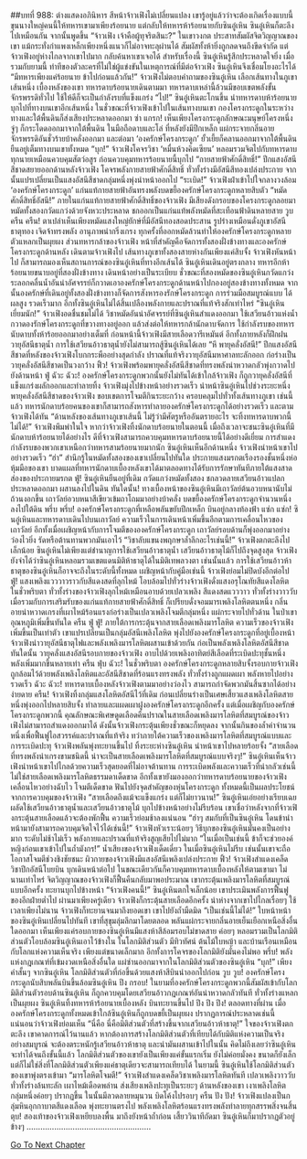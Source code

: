 ##บทที่ 988: ต่างแสดงอภินิหาร
สีหน้าจ้าวเฟิงไม่เปลี่ยนแปลง เขารู้อยู่แล้วว่าจะต้องเกิดเรื่องแบบนี้
ขุนนางใหญ่คนนี้ให้ทหารเขามาเพียงร้อยนาย แต่กลับให้ทหารห้าร้อยนายกับซินอู๋เหิน
ซินอู๋เหินก็ตะลึงไปเหมือนกัน จากนั้นพูดขึ้น “จ้าวเฟิง เจ้าคือผู้ทุจริตสินะ?”
ในเขาวงกต ประสาทสัมผัสจิตวิญญาณของเขา แม้กระทั่งกำแพงเหล็กเพียงหนึ่งแนวก็ไม่อาจทะลุผ่านได้ สัมผัสทั้งห้ายิ่งถูกลดจนถึงขีดจำกัด
แต่จ้าวเฟิงอยู่ห่างไกลจากเขาไปมาก กลับค้นหาเขาเจอได้ สำหรับเรื่องนี้ ซินอู๋เหินรู้สึกประหลาดใจยิ่ง
เมื่อรวมกับยามนี้ ท่าทีของตัวละครที่ไม่ใช่ผู้แข่งขันในเหตุการณ์ที่มีต่อจ้าวเฟิง ซินอู๋เหินจึงเชื่อมโยงอะไรได้
“มีทหารเพียงแค่ร้อยนาย ข้าไปก่อนแล้วกัน!”
จ้าวเฟิงไม่ตอบคำถามของซินอู๋เหิน เลือกเส้นทางในภูเขาเส้นหนึ่ง
เบื้องหลังของเขา ทหารดาบร้อยนายเดินตามมา
ทหารดาบเหล่านี้ล้วนมีขอบเขตพลังขั้นจักรพรรดิทั่วไป ใช้ให้ดีก็จะเป็นกำลังรบที่แข็งแกร่ง
“ไป!”
ซินอู๋เหินตะโกนขึ้น นำทหารดาบห้าร้อยนายบุกไปที่ทางบนเขาอีกเส้นหนึ่ง
ในชั่วขณะที่จ้าวเฟิงเข้าไปในเส้นทางบนเขา
กองโครงกระดูกในระหว่างทางและใต้พื้นดินก็ส่งเสียงประหลาดออกมา
ซ่า แกรก!
เห็นเพียงโครงกระดูกลักษณะมนุษย์โครงหนึ่ง จู่ๆ ก็กระโดดออกมาจากใต้พื้นดิน ในมือถือดาบและโล่ ที่หลังยังมีปีกเหล็ก แผ่กระจายกลิ่นอายจักรพรรดิอันชั่วร้ายบ้าคลั่งออกมา
และต่อมา ‘องครักษ์โครงกระดูก’ ยั้วเยี้ยก็คลานออกมาจากใต้พื้นดิน ยืนอยู่เต็มทางบนเขาทั้งหมด
“บุก!”
จ้าวเฟิงโคจรวิชา ‘หมื่นห้วงคิดเซียน’ หลอมรวมจิตไปกับทหารดาบทุกนายเหมือนควบคุมสัตว์อสูร ก่อนควบคุมทหารร้อยนายนี้บุกไป
“กายสายฟ้าศักดิ์สิทธิ์!”
ปีกแสงอัสนีสีชาดสยายออกด้านหลังจ้าวเฟิง โคจรพลังกายสายฟ้าศักดิ์สิทธิ์ ทั่วทั้งร่างมีอัสนีสีทองเปล่งประกาย จากนั้นแปรเปลี่ยนเป็นแสงอัสนีสีชาดกลุ่มหนึ่งพุ่งนำหน้าออกไป
“ระเบิด!”
จ้าวเฟิงฝ่าเข้าไปใจกลางวงล้อม ‘องครักษ์โครงกระดูก’ แก่นแท้กายสายฟ้าอันทรงพลังบดขยี้องครักษ์โครงกระดูกหลายสิบตัว
“หมัดศักดิ์สิทธิ์อัสนี!”
ภายในแก่นแท้กายสายฟ้าศักดิ์สิทธิ์ของจ้าวเฟิง มีเสียงดังกรอบของโครงกระดูกลอยมา หมัดทั้งสองกวัดแกว่งด้วยจังหวะประหลาด ชกออกเป็นแก่นแท้พลังหมัดที่สะเทือนฟ้าดินหลายสาย
วูบ ครืน ครืน!
ตาเปล่าเห็นเพียงหมัดแสงใหญ่ยักษ์ที่มีอัสนีทองสอดประสาน รูปร่างเหมือนดั่งภูเขาอัสนีธาตุทอง เจิดจ้าทรงพลัง อานุภาพน่ากริ่งเกรง ทุกครั้งที่ออกหมัดล้วนทำให้องครักษ์โครงกระดูกหลายตัวแหลกเป็นผุยผง
ส่วนทหารกล้าของจ้าวเฟิง หน้าที่สำคัญคือจัดการทั้งสองฝั่งข้างทางและองครักษ์โครงกระดูกด้านหลัง เดินตามจ้าวเฟิงไป
เส้นทางภูเขาทั้งสองสายห่างกันเพียงแค่สิบจั้ง จ้าวเฟิงหันหน้าไป ก็สามารถมองเห็นสถานการณ์ของซินอู๋เหินที่ทางอีกเส้นได้
ซินอู๋เหินเดินอยู่ตรงกลาง ทหารอีกห้าร้อยนายขนาบอยู่ที่สองฝั่งข้างทาง เดินหน้าอย่างเป็นระเบียบ
ชั่วขณะที่สองหมัดของซินอู๋เหินกวัดแกว่ง ระลอกคลื่นน้ำอันน่าอัศจรรย์ก็กวาดเอาองครักษ์โครงกระดูกด้านหน้าไปกองอยู่สองข้างทางทั้งหมด
จากนั้นองครักษ์ที่เดินอยู่ทั้งสองฝั่งข้างทางก็จัดการสังหารองรักษ์โครงกระดูก การร่วมมือสมบูรณ์แบบ ได้ผลสูง รวดเร็วมาก
อีกทั้งซินอู๋เหินไม่ได้สิ้นเปลืองพลังกายและปราณที่แท้จริงสักเท่าไหร่
“ซินอู๋เหินเยี่ยมนัก!”
จ้าวเฟิงอดชื่นชมไม่ได้
วิชาหมัดอันน่าอัศจรรย์ที่ซินอู๋เหินสำแดงออกมา ใช้เสวียนอ้าวแห่งน้ำกวาดองรักษ์โครงกระดูกที่ขวางทางอยู่ออก แล้วส่งต่อให้ทหารกล้านักดาบจัดการ ใช้กำลังรบของทหารนับดาบทั้งห้าร้อยออกมาอย่างเต็มที่
ก่อนหน้านี้จ้าวเฟิงมีสายเลือดวารีเหมันต์ อีกทั้งภายหลังก็ฝึกฝนวายุอัสนีธาตุน้ำ การใช้เสวียนอ้าวธาตุน้ำยังไม่สามารถสู้ซินอู๋เหินได้เลย
“หึ พายุคลั่งอัสนี!”
ปีกแสงอัสนีสีชาดที่หลังของจ้าวเฟิงโบกกระพืออย่างสุดกำลัง ปราณที่แท้จริงวายุอัสนีมหาศาลทะลักออก ก่อร่างเป็นวายุคลั่งอัสนีสีชาดเป็นวงกว้าง
ฟิ้ว!
จ้าวเฟิงพร้อมพายุคลั่งอัสนีสีชาดที่ทรงพลังน่าหวาดกลัวพุ่งกวาดไปยังด้านหน้า
ฟู่ ฉัวะ ฉัวะ!
องครักษ์โครงกระดูกพวกนั้นยังไม่ทันได้เข้าใกล้จ้าวเฟิง ก็ถูกวายุคลั่งอัสนีที่แข็งแกร่งผลักออกและทำลายทิ้ง
จ้าวเฟิงมุ่งไปข้างหน้าอย่างรวดเร็ว นำหน้าซินอู๋เหินไปช่วงระยะหนึ่ง
พายุคลั่งอัสนีสีชาดของจ้าวเฟิง ขอบเขตการโจมตีกินระยะกว้าง ครอบคลุมไปทั่วทั้งเส้นทางภูเขา
เช่นนี้แล้ว ทหารนักดาบร้อยคนของเขาก็สามารถสังหารทำลายองครักษ์โครงกระดูกได้อย่างรวดเร็ว และตามจ้าวเฟิงได้ทัน
“ด้านหลังของเส้นทางภูเขาเส้นนี้ ไม่รู้ว่ามีศัตรูหรืออันตรายอะไร จะทิ้งทหารดาบพวกนี้ไม่ได้!”
จ้าวเฟิงพึมพำในใจ
หากว่าจ้าวเฟิงทิ้งนักดาบร้อยนายในตอนนี้ เมื่อถึงเวลาจะชนะซินอู๋เหินที่มีนักดาบห้าร้อยนายได้อย่างไร
ดีที่จ้าวเฟิงสามารถควบคุมทหารดาบร้อยนายนี้ได้อย่างดีเยี่ยม การสำแดงกำลังรบของพวกเขาเหนือกว่าทหารสามร้อยนายมากนัก
ซินอู๋เหินเห็นอีกด้านหนึ่ง จ้าวเฟิงนำหน้าเขาไปอย่างรวดเร็ว
“ฮ่า”
สำนึกรู้ในหมัดทั้งสองของเขาเปลี่ยนไปทันใด ประกายแสงมรกตเรืองรองชั้นหนึ่งห่อหุ้มมือของเขา
บาดแผลที่ทหารนักดาบเบื้องหลังเขาได้มาตลอดทางได้รับการรักษาทันทีภายใต้แสงสาดส่องของประกายมรกต
ฟู่!
ซินอู๋เหินยืนอยู่ที่เดิม กวัดแกว่งหมัดทั้งสอง ชกลวดลายเสวียนอ้าวแปลกประหลาดออกมา ผสานลงไปในดิน
ทันใดนั้น!
ทางเบื้องหน้าของซินอู๋เหินมีเถาวัลย์ต้นอวบหนานับไม่ถ้วนงอกขึ้น
เถาวัลย์อวบหนาสีเขียวเข้มถาโถมมาอย่างบ้าคลั่ง บดขยี้องครักษ์โครงกระดูกจำนวนหนึ่งลงไปใต้ดิน
พรึ่บ พรึ่บ!
องครักษ์โครงกระดูกที่เหลือพลันขยับปีกเหล็ก บินอยู่กลางท้องฟ้า
แซ่ก แซ่ก!
ซินอู๋เหินและทหารดาบเดินไปบนเถาวัลย์ ความเร็วในการเดินหน้าเพิ่มขึ้นอีกตามการเคลื่อนไหวของเถาวัลย์
อีกทั้งเมื่อเผชิญหน้ากับการโจมตีขององครักษ์โครงกระดูก เถาวัลย์รอบด้านก็พุ่งออกมาอย่างว่องไวยิ่ง รัดหรือต้านทานพวกมันเอาไว้
“วิชาลับแขนงพฤกษาล้ำลึกอะไรเช่นนี้!”
จ้าวเฟิงตกตะลึงไปเล็กน้อย
ซินอู๋เหินไม่เพียงแต่ชำนาญการใช้เสวียนอ้าวธาตุน้ำ เสวียนอ้าวธาตุไม้ก็ไปถึงจุดสูงสุด
จ้าวเฟิงยังจำได้ว่าซินอู๋เหินหลอมรวมเขตแดนมิติห้าธาตุได้ในมิติเทพลวงตา
เช่นนั้นแล้ว การใช้เสวียนอ้าวห้าธาตุของซินอู๋เหินก็อาจจะถึงในระดับนี้ทั้งหมด
เผชิญหน้ากับคู่มือเช่นนี้ จ้าวเฟิงย่อมไม่ปิดบังอีกต่อไป
ฟู่!
แสงเพลิงแวววาวราวกับสีแดงสดที่ลุกไหม้ โอบล้อมไปทั่วร่างจ้าวเฟิงดั่งแสงอรุโณทัยสีแดงโลหิต
ในชั่วพริบตา
ทั่วทั้งร่างของจ้าวเฟิงลุกไหม้เหมือนอาบด้วยเปลวเพลิง สีแดงสดแวววาว ทั่วทั้งร่างวาววับ เมื่อรวมกับการเสริมรับของแก่นแท้กายสายฟ้าศักดิ์สิทธิ์ ก็เปรียบดั่งจอมมารเพลิงโลหิตตนหนึ่ง
กลิ่นอายน่าหวาดเกรงที่เผาไหม้ร้อนแรงก่อร่างเป็นเปลวเพลิงโจมตีกลุ่มหนึ่ง แผ่กระจายไปทั่วด้าน ในป่าเขา อุณหภูมิเพิ่มขึ้นทันใด
ครืน ฟู่ ฟู่!
ภายใต้การกระตุ้นจากสายเลือดเพลิงมารโลหิต ความเร็วของจ้าวเฟิงเพิ่มขึ้นเป็นเท่าตัว เขาแปรเปลี่ยนเป็นกลุ่มอัสนีเพลิงโลหิต พุ่งไปยังองครักษ์โครงกระดูกที่อยู่เบื้องหน้า
จ้าวเฟิงนำวายุอัสนีธาตุไฟและพลังเพลิงมารโลหิตผสานเข้าด้วยกัน ก่อเป็นพลังเพลิงโลหิตอัสนีสีชาด
ทันใดนั้น วายุคลั่งแสงอัสนีรอบกายของจ้าวเฟิง อาบไปด้วยเพลิงอาทิตย์สีเลือดที่ระเบิดปะทุชั้นหนึ่ง พลังเพิ่มมากขึ้นหลายเท่า
ครืน ฟุ่บ ฉัวะ!
ในชั่วพริบตา องครักษ์โครงกระดูกหลายสิบจั้งรอบกายจ้าวเฟิงถูกล้อมไว้ด้วยพลังเพลิงโลหิตและอัสนีสีชาดที่ร้อนแรงทรงพลัง ทั่วทั้งร่างถูกแผดเผา พลังหายไปอย่างรวดเร็ว
ฉัวะ ฉัวะ!
ทหารดาบเบื้องหลังจ้าวเฟิงตามมาอย่างว่องไว สามารถกำจัดพวกมันสิ้นซากได้อย่างง่ายดาย
ครืน!
จ้าวเฟิงทิ้งกลุ่มแสงโลหิตอัสนีไว้ที่เดิม ก่อนเปลี่ยนร่างเป็นเศษเสี้ยวแสงเพลิงโลหิตสายหนึ่งพุ่งออกไปหลายสิบจั้ง ทำลายและแผดเผาฝูงองครักษ์โครงกระดูกอีกครั้ง
แต่เมื่อเผชิญกับองครักษ์โครงกระดูกพวกนี้ คุณลักษณะพิเศษดูดเลือดคืนปราณในสายเลือดเพลิงมารโลหิตที่สมบูรณ์ของจ้าวเฟิงไม่สามารถสำแดงออกมาได้ ดังนั้นจ้าวเฟิงกระตุ้นเพียงชั่วขณะก็หยุดลง จากนั้นกินของล้ำค่าจำนวนหนึ่งเพื่อฟื้นฟูไอสวรรค์และปราณที่แท้จริง
ทว่าภายใต้ความเร็วของเพลิงมารโลหิตที่สมบูรณ์แบบและการระเบิดปะทุ จ้าวเฟิงพลันพุ่งทะยานขึ้นไป ทิ้งระยะห่างซินอู๋เหิน นำหน้าเขาไปหลายร้อยจั้ง
“สายเลือดที่ทรงพลังน่าเกรงขามชนิดนี้ น่าจะเป็นสายเลือดเพลิงมารโลหิตที่สมบูรณ์แบบจริงๆ!”
ซินอู๋เหินเห็นจ้าวเฟิงนำหน้าเขาไปไกลด้วยความเร็วสุดยอดที่ไม่อาจต้านทาน
การระเบิดพลังและความเร็วที่น่ากลัวเช่นนี้ ไม่ใช่สายเลือดเพลิงมารโลหิตธรรมดาเด็ดขาด
อีกทั้งเขายังมองออกว่าทหารดาบร้อยนายของจ้าวเฟิงเคลื่อนไหวอย่างฉับไว โจมตีเด็ดขาด ฟันไปยังจุดสำคัญของหุ่นโครงกระดูก ทั้งหมดนี้เป็นผลประโยชน์จากการควบคุมของจ้าวเฟิง
“สายเลือดถึงแม้จะแข็งแกร่ง แต่ก็ไม่ยาวนาน!”
ซินอู๋เหินเอ่ยอย่างเรียบเฉย ผลัดใช้เสวียนอ้าวธาตุน้ำและเสวียนอ้าวธาตุไม้ บุกไปข้างหน้าอย่างไม่รีบร้อน
เขาเชื่อว่าหลังจากที่จ้าวเฟิงกระตุ้นสายเลือดแล้วจะต้องพักฟื้น ความเร็วย่อมช้าลงแน่นอน
“ฮ่าๆ สมกับที่เป็นซินอู๋เหิน โดนข้านำหน้ามายังสามารถควบคุมจิตใจไว้ได้เช่นนี้!”
จ้าวเฟิงหัวเราะน้อยๆ
วิธีบุกของซินอู๋เหินมั่นคงเป็นอย่างมาก ระดับไม่ช้าไม่เร็ว พลังกายและปราณที่แท้จริงสูญเสียไปไม่มาก
“ในเมื่อเป็นเช่นนี้ ข้าก็จะช่วยองค์หญิงก่อนเขาเข้าไปในถ้ำมังกร!”
น้ำเสียงของจ้าวเฟิงเด็ดเดี่ยว ในเมื่อซินอู๋เหินไม่รีบ เช่นนั้นเขาจะถือโอกาสโจมตีช่วงชิงชัยชนะ
ผิวกายของจ้าวเฟิงมีแสงอัสนีเพลิงเปล่งประกาย
ฟิ้ว!
จ้าวเฟิงสำแดงเคล็ดวิชาปีกอัสนีโบยบิน บุกเดินหน้าต่อไป ในขณะเดียวกันก็ควบคุมทหารดาบเบื้องหลังให้ตามเขามา
ไม่นานเท่าไหร่ จิตวิญญาณของจ้าวเฟิงก็ฟื้นคืนกลับมาพอประมาณ เขากระตุ้นเพลิงมารโลหิตที่สมบูรณ์แบบอีกครั้ง ทะยานบุกไปข้างหน้า
“จ้าวเฟิงคนนี้!”
ซินอู๋เหินตกใจเล็กน้อย เขาประเมินพลังการฟื้นฟูของอีกฝ่ายต่ำไป
ผ่านมาเพียงครู่เดียว จ้าวเฟิงก็กระตุ้นสายเลือดอีกครั้ง นำห่างจากเขาไปไกลเรื่อยๆ
ใช้เวลาเพียงไม่นาน จ้าวเฟิงก็ทะยานจนมาถึงยอดเขา เขาไปยังถ้ำมืดมิด
“เป็นเช่นนี้ไม่ได้!”
ใบหน้าหน้าของซินอู๋เหินเปลี่ยนไปทันที
เขาที่สุขุมลุ่มลึกมาโดยตลอด พลันแผ่กระจายกลิ่นอายเย็นเยือกเหนือสิ่งอื่นใดออกมา
เห็นเพียงแค่รอบกายของซินอู๋เหินมีแสงห้าสีล้อมรอบไม่ขาดสาย ค่อยๆ หลอมรวมเป็นโลกมิติส่วนตัวโอบล้อมซินอู๋เหินเอาไว้ข้างใน
ในโลกมิติส่วนตัว มีทิวทัศน์ ต้นไม้ใบหญ้า และบ้านเรือนเหมือนกับโลกแห่งความเห็นจริง เพียงแต่ขนาดเล็กมาก อีกทั้งการโคจรของโลกมิติยังมั่นคงไม่พอ
พรึ่บ!
พลังแห่งกฎเกณฑ์ที่เข้มงวดเหนือสิ่งอื่นใด แผ่ซ่านออกมาจากในโลกมิติส่วนตัวของซินอู๋เหิน
“บุก!”
เพียงคำสั้นๆ จากซินอู๋เหิน โลกมิติส่วนตัวที่ก่อขึ้นด้วยแสงห้าสีบินนำออกไปก่อน
วูบ วูบ!
องครักษ์โครงกระดูกนับสิบพลันบินขึ้นล้อมซินอู๋เหิน
ปึง กรอบ!
ในยามที่องครักษ์โครงกระดูกพวกนี้สัมผัสเข้ากับโลกมิติส่วนตัวรอบด้านซินอู๋เหิน ก็ถูกควบคุมโดยเสวียนอ้าวกฎเกณฑ์อันน่าหวาดกลัวทันที ทั่วทั้งร่างแหลกเป็นผุยผง
ซินอู๋เหินทิ้งทหารห้าร้อยนายเบื้องหลัง บินทะยานขึ้นไป
ปึง ปึง ปึง!
ตลอดทางที่ผ่าน เมื่อองครักษ์โครงกระดูกทั้งหมดเข้าใกล้ซินอู๋เหินก็ถูกบดขยี้เป็นผุยผง
ปรากฏการณ์ประหลาดเช่นนี้ แน่นอนว่าจ้าวเฟิงย่อมเห็น
“นี่คือ นี่คือมิติส่วนตัวที่สร้างขึ้นจากเสวียนอ้าวห้าธาตุ!”
ใจของจ้าวเฟิงตกตะลึง
เขาคาดการณ์ไว้นานแล้ว หากต้องการสร้างโลกมิติส่วนตัวที่เทียบได้กับมิติแห่งความเป็นจริงอย่างสมบูรณ์ จะต้องตระหนักรู้เสวียนอ้าวห้าธาตุ และนำมันผสานเข้าไปในนั้น
คิดไม่ถึงเลยว่าซินอู๋เหินจะทำได้จนถึงขั้นนี้แล้ว
โลกมิติส่วนตัวของเขายังเป็นเพียงแค่ขั้นแรกเริ่ม ยังไม่ค่อยมั่งคง ขนาดก็ยังเล็ก
แต่ก็ไม่ใช่สิ่งที่โลกมิติส่วนตัวเพียงแค่ธาตุเดียวจะสามารถเทียบได้
ในยามนี้ ซินอู๋เหินใช้โลกมิติส่วนตัวของเขาพุ่งตรงเข้ามา
“มารโลหิตโจมตี!”
จ้าวเฟิงสำแดงเคล็ดวิชาเพลิงมารโลหิตทันที เปลวเพลิงวาววับทั่วทั้งร่างล้นทะลัก เผาไหม้เดือดพล่าน ส่งเสียงเพลิงปะทุเป็นระยะๆ
ด้านหลังของเขา เงาเพลิงโลหิตกลุ่มหนึ่งค่อยๆ ปรากฏขึ้น ในนั้นมีลวดลายหมุนวน บิดโค้งไปรอบๆ
ครืน ปัง ปัง!
จ้าวเฟิงแปลงเป็นกลุ่มหินอุกกาบาตสีแดงเลือด พุ่งทะยานตรงไป พลังเพลิงโลหิตร้อนแรงทรงพลังทำลายทุกสรรพสิ่งจนสิ้น
ตุบ!
สองเท้าของจ้าวเฟิงเหยียบลงพื้น มาถึงยังหน้าถ้ำก่อน
เสี้ยววินาทีถัดมา ซินอู๋เหินก็มาปรากฏตัวอยู่ข้างๆ
………………………………………………


[Go To Next Chapter]( ./226.md)